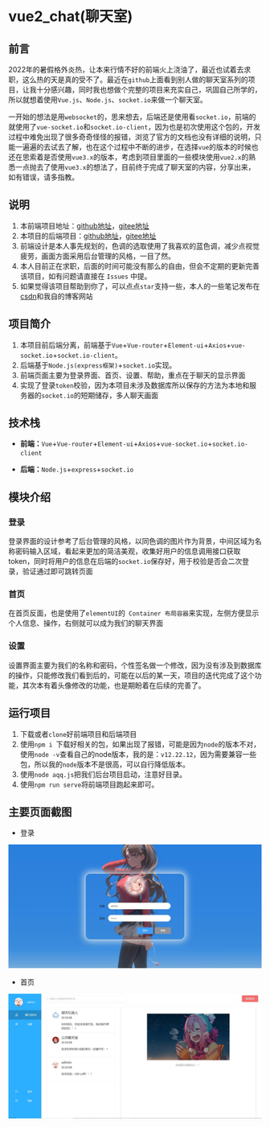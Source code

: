 # vue2_chat(聊天室)

## 前言

2022年的暑假格外炎热，让本来行情不好的前端火上浇油了，最近也试着去求职，这么热的天是真的受不了。最近在`github`上面看到别人做的聊天室系列的项目，让我十分感兴趣，同时我也想做个完整的项目来充实自己，巩固自己所学的，所以就想着使用`Vue.js`、`Node.js`、`socket.io`来做一个聊天室。

一开始的想法是用`websocket`的，思来想去，后端还是使用看`socket.io`，前端的就使用了`vue-socket.io`和`socket.io-client`，因为也是初次使用这个包的，开发过程中难免出现了很多奇奇怪怪的报错，浏览了官方的文档也没有详细的说明，只能一遍遍的去试去了解，也在这个过程中不断的进步，在选择`vue`的版本的时候也还在思索着是否使用`vue3.x`的版本，考虑到项目里面的一些模块使用`vue2.x`的熟悉一点抛去了使用`vue3.x`的想法了，目前终于完成了聊天室的内容，分享出来，如有错误，请多指教。

## 说明

1. 本前端项目地址：[github地址](https://github.com/Look-at-another-firework/vue2_chat)，[gitee地址](https://gitee.com/the_betterest/vue2_chat)
2. 本项目的后端项目：[github地址](https://github.com/Look-at-another-firework/vue2_chat_server)，[gitee地址](https://gitee.com/the_betterest/vue2_chat_server)
3. 前端设计是本人事先规划的，色调的选取使用了我喜欢的蓝色调，减少点视觉疲劳，画面方面采用后台管理的风格，一目了然。
4. 本人目前正在求职，后面的时间可能没有那么的自由，但会不定期的更新完善该项目，如有问题请直接在 `Issues` 中提。
5. 如果觉得该项目帮助到你了，可以点点`star`支持一些，本人的一些笔记发布在[csdn](https://blog.csdn.net/The_more_more)和我自的博客网站

## 项目简介

1. 本项目前后端分离，前端基于`Vue`+`Vue-router`+`Element-ui`+`Axios`+`vue-socket.io`+`socket.io-client`。
2. 后端基于`Node.js(express框架)`+`socket.io`实现。
3. 前端页面主要为登录界面、首页、设置、帮助，重点在于聊天的显示界面
4. 实现了登录`token`校验，因为本项目未涉及数据库所以保存的方法为本地和服务器的`socket.io`的短期储存，多人聊天画面

## 技术栈

- **前端：**`Vue`+`Vue-router`+`Element-ui`+`Axios`+`vue-socket.io`+`socket.io-client`

- **后端：**`Node.js`+`express`+`socket.io`

## 模块介绍

### 登录

登录界面的设计参考了后台管理的风格，以同色调的图片作为背景，中间区域为名称密码输入区域，看起来更加的简洁美观，收集好用户的信息调用接口获取token，同时将用户的信息在后端的`socket.io`保存好，用于校验是否会二次登录，验证通过即可跳转页面

### 首页

在首页反面，也是使用了`elementUI`的` Container 布局容器`来实现，左侧方便显示个人信息、操作，右侧就可以成为我们的聊天界面

### 设置

设置界面主要为我们的名称和密码，个性签名做一个修改，因为没有涉及到数据库的操作，只能修改我们看到后的，可能在以后的某一天，项目的迭代完成了这个功能，其次本有着头像修改的功能，也是期盼着在后续的完善了。

## 运行项目

1. 下载或者`clone`好前端项目和后端项目
2. 使用`npm i `下载好相关的包，如果出现了报错，可能是因为`node`的版本不对，使用`node -v`查看自己的node版本，我的是：`v12.22.12`，因为需要兼容一些包，所以我的`node`版本不是很高，可以自行降低版本。
3. 使用`node aqq.js`把我们后台项目启动，注意好目录。
4. 使用`npm run serve`将前端项目跑起来即可。

## 主要页面截图

- 登录

![登录](./images/登录.jpg)

- 首页

![首页](./images/首页.jpg)